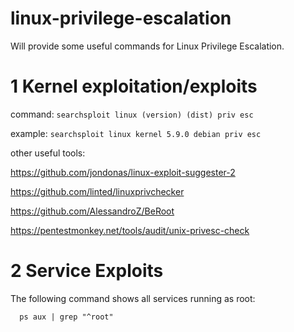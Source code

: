 # linux-privilege-escalation
Will provide some useful commands for Linux Privilege Escalation.

# 1 Kernel exploitation/exploits
command: ```searchsploit linux (version) (dist) priv esc``` 

example: ```searchsploit linux kernel 5.9.0 debian priv esc```

other useful tools: 

https://github.com/jondonas/linux-exploit-suggester-2

https://github.com/linted/linuxprivchecker

https://github.com/AlessandroZ/BeRoot

https://pentestmonkey.net/tools/audit/unix-privesc-check

# 2 Service Exploits
The following command shows all services running as root:
```
  ps aux | grep "^root"
```
